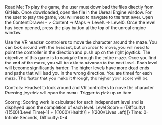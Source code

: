 Read Me: 
To play the game, the user must download the files directly from GitHub. Once downloaded, open the file in the Unreal Engine window. For the user to play the game, you will need to navigate to the first level. Open the Content Drawer - > Content -> Maps -> Levels -> Level0. Once the level has been opened, press the play button at the top of the unreal engine window. 

Use the VR headset controllers to move the character around the maze. You can look around with the headset, but on order to move, you will need to point the controller in the direction and push up on the right joystick. The objective of this game is to navigate through the entire maze. Once you find the end of the maze, you will be able to advance to the next level. Each level will become significantly harder. The higher levels have more dead ends and paths that will lead you in the wrong direction. You are timed for each maze. The faster that you make it through, the higher your score will be.

Controls: Headset to look around and VR controllers to move the character
Pressing joystick will open the menu.
Trigger to pick up an item

Scoring: Scoring work is calculated for each independent level and is displayed upon the completion of each level.
Level Score = (Difficulty){[(500)(Level Time)-1] + [(1000)(Health)] + [(200)(Lives Left)]}
Time: 0-Infinite Seconds, Difficulty: 0-4

